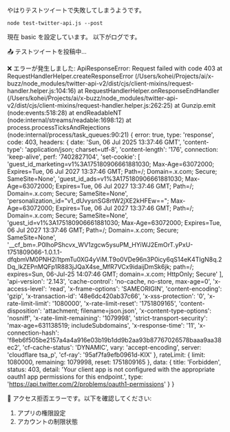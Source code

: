 
やはりテストツイートで失敗してしまうようです。

```
node test-twitter-api.js --post
```

現在 basic を設定しています。
以下がログです。


📤 テストツイートを投稿中...

❌ エラーが発生しました:
ApiResponseError: Request failed with code 403
    at RequestHandlerHelper.createResponseError (/Users/kohei/Projects/ai/x-buzz/node_modules/twitter-api-v2/dist/cjs/client-mixins/request-handler.helper.js:104:16)
    at RequestHandlerHelper.onResponseEndHandler (/Users/kohei/Projects/ai/x-buzz/node_modules/twitter-api-v2/dist/cjs/client-mixins/request-handler.helper.js:262:25)
    at Gunzip.emit (node:events:518:28)
    at endReadableNT (node:internal/streams/readable:1698:12)
    at process.processTicksAndRejections (node:internal/process/task_queues:90:21) {
  error: true,
  type: 'response',
  code: 403,
  headers: {
    date: 'Sun, 06 Jul 2025 13:37:46 GMT',
    'content-type': 'application/json; charset=utf-8',
    'content-length': '176',
    connection: 'keep-alive',
    perf: '7402827104',
    'set-cookie': [
      'guest_id_marketing=v1%3A175180906661881030; Max-Age=63072000; Expires=Tue, 06 Jul 2027 13:37:46 GMT; Path=/; Domain=.x.com; Secure; SameSite=None',
      'guest_id_ads=v1%3A175180906661881030; Max-Age=63072000; Expires=Tue, 06 Jul 2027 13:37:46 GMT; Path=/; Domain=.x.com; Secure; SameSite=None',
      'personalization_id="v1_dUvysnSG8rtW2jXE2kHFEw=="; Max-Age=63072000; Expires=Tue, 06 Jul 2027 13:37:46 GMT; Path=/; Domain=.x.com; Secure; SameSite=None',
      'guest_id=v1%3A175180906661881030; Max-Age=63072000; Expires=Tue, 06 Jul 2027 13:37:46 GMT; Path=/; Domain=.x.com; Secure; SameSite=None',
      '__cf_bm=.P0lhoPShcvx_WV1zgcw5ysuPM_HYiWJ2EmOrT.yPxU-1751809066-1.0.1.1-dfqbmVM0PNH2i1tpmTu0XG4yViM.T9o0VDe96n3P0icy6qS14eK4TIgN8q.2Dq_lkZEPnMQFp1R883jJQaX4se_MfR7VCx9idaijDmSk6jk; path=/; expires=Sun, 06-Jul-25 14:07:46 GMT; domain=.x.com; HttpOnly; Secure'
    ],
    'api-version': '2.143',
    'cache-control': 'no-cache, no-store, max-age=0',
    'x-access-level': 'read',
    'x-frame-options': 'SAMEORIGIN',
    'content-encoding': 'gzip',
    'x-transaction-id': '48e6dc420ab37c66',
    'x-xss-protection': '0',
    'x-rate-limit-limit': '1080000',
    'x-rate-limit-reset': '1751809165',
    'content-disposition': 'attachment; filename=json.json',
    'x-content-type-options': 'nosniff',
    'x-rate-limit-remaining': '1079998',
    'strict-transport-security': 'max-age=631138519; includeSubdomains',
    'x-response-time': '11',
    'x-connection-hash': 'f8eb6f505be2157a4a4a916e03b19b1dd9b2aa93b87767026578baaa9aa38ec2',
    'cf-cache-status': 'DYNAMIC',
    vary: 'accept-encoding',
    server: 'cloudflare tsa_p',
    'cf-ray': '95af7fa9efb0961d-KIX'
  },
  rateLimit: { limit: 1080000, remaining: 1079998, reset: 1751809165 },
  data: {
    title: 'Forbidden',
    status: 403,
    detail: 'Your client app is not configured with the appropriate oauth1 app permissions for this endpoint.',
    type: 'https://api.twitter.com/2/problems/oauth1-permissions'
  }
}

🚫 アクセス拒否エラーです。以下を確認してください:
   1. アプリの権限設定
   2. アカウントの制限状態
